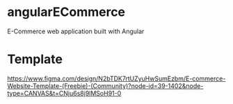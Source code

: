 # angularECommerce
E-Commerce web application built with Angular
# Template
https://www.figma.com/design/N2bTDK7rtUZyuHwSumEzbm/E-commerce-Website-Template-(Freebie)-(Community)?node-id=39-1402&node-type=CANVAS&t=CNju6s8j9lMSoH91-0
